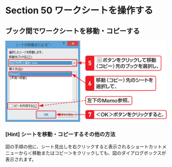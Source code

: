 # Section 50 ワークシートを操作する

## ブック間でワークシートを移動・コピーする

![](002.png)

### [Hint] シートを移動・コピーするその他の方法

図の手順の他に、シート見出しを右クリックすると表示されるショートカットメニューから＜移動またはコピー＞をクリックしても、図のダイアログボックスが表示されます。